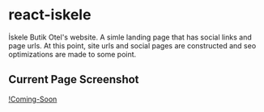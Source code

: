 # react-iskele

İskele Butik Otel's website. A simle landing page that has social links and page urls. At this point, site urls and social pages are constructed and seo optimizations are made to some point.

## Current Page Screenshot

[!Coming-Soon](https://github.com/metinsenturk/react-iskele/tree/coming-soon/src/screenshots/coming-soon.jpeg)